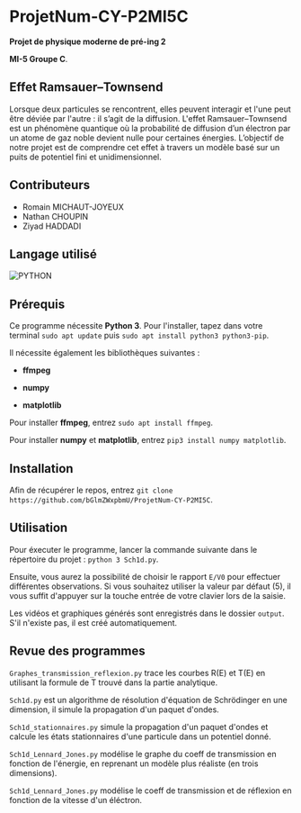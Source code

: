 # ProjetNum-CY-P2MI5C

**Projet de physique moderne de pré-ing 2**

**MI-5 Groupe C**.

## Effet Ramsauer–Townsend

Lorsque deux particules se rencontrent, elles peuvent interagir et l'une peut être déviée par l'autre : il s’agit de la diffusion. L'effet Ramsauer–Townsend est un phénomène quantique où la probabilité de diffusion d’un électron par un atome de gaz noble devient nulle pour certaines énergies. L’objectif de notre projet est de comprendre cet effet à travers un modèle basé sur un puits de potentiel fini et unidimensionnel.

## Contributeurs

- Romain MICHAUT-JOYEUX
- Nathan CHOUPIN
- Ziyad HADDADI

## Langage utilisé

![PYTHON](https://img.shields.io/badge/python-3670A0?style=for-the-badge&logo=python&logoColor=ffdd54)

## Prérequis

Ce programme nécessite **Python 3**. Pour l'installer, tapez dans votre terminal `sudo apt update` puis `sudo apt install python3 python3-pip`.

Il nécessite également les bibliothèques suivantes :

- **ffmpeg**

- **numpy**

- **matplotlib**

Pour installer **ffmpeg**, entrez `sudo apt install ffmpeg`.

Pour installer **numpy** et **matplotlib**, entrez `pip3 install numpy matplotlib`.

## Installation

Afin de récupérer le repos, entrez `git clone https://github.com/bGlmZWxpbmU/ProjetNum-CY-P2MI5C`.

## Utilisation

Pour éxecuter le programme, lancer la commande suivante dans le répertoire du projet : `python 3 Sch1d.py`.

Ensuite, vous aurez la possibilité de choisir le rapport `E/V0` pour effectuer différentes observations. Si vous souhaitez utiliser la valeur par défaut (5), il vous suffit d'appuyer sur la touche entrée de votre clavier lors de la saisie.

Les vidéos et graphiques générés sont enregistrés dans le dossier `output`. S'il n'existe pas, il est créé automatiquement.

## Revue des programmes

`Graphes_transmission_reflexion.py` trace les courbes R(E) et T(E) en utilisant la formule de T trouvé dans la partie analytique.

`Sch1d.py` est un algorithme de résolution d'équation de Schrödinger en une dimension, il simule la propagation d'un paquet d'ondes.

`Sch1d_stationnaires.py` simule la propagation d'un paquet d'ondes et calcule les états stationnaires d'une particule dans un potentiel donné.

`Sch1d_Lennard_Jones.py` modélise le graphe du coeff de transmission en fonction de l'énergie, en reprenant un modèle plus réaliste (en trois dimensions).

`Sch1d_Lennard_Jones.py` modélise le coeff de transmission et de réflexion en fonction de la vitesse d'un éléctron.